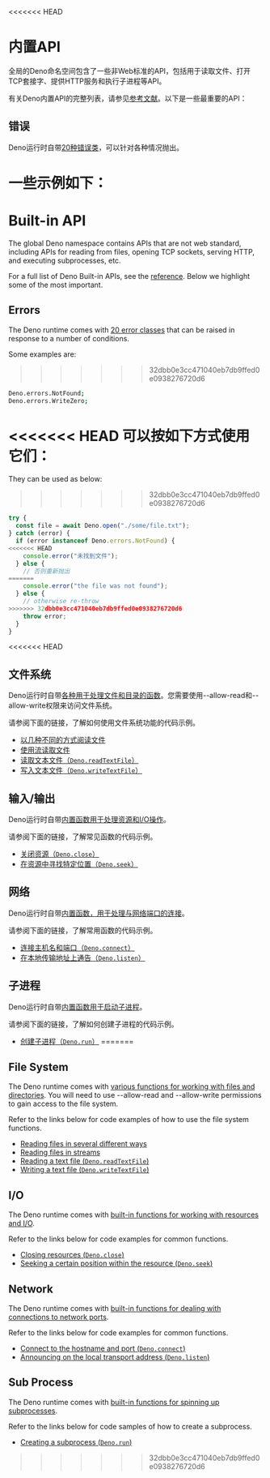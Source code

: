 <<<<<<< HEAD
# 内置API

全局的Deno命名空间包含了一些非Web标准的API，包括用于读取文件、打开TCP套接字、提供HTTP服务和执行子进程等API。

有关Deno内置API的完整列表，请参见[参考文献](https://deno.land/api@$CLI_VERSION?s=Deno)。以下是一些最重要的API：

## 错误

Deno运行时自带[20种错误类](https://deno.land/api@$CLI_VERSION#Errors)，可以针对各种情况抛出。

一些示例如下：
=======
# Built-in API

The global Deno namespace contains APIs that are not web standard, including
APIs for reading from files, opening TCP sockets, serving HTTP, and executing
subprocesses, etc.

For a full list of Deno Built-in APIs, see the
[reference](https://deno.land/api@$CLI_VERSION?s=Deno). Below we highlight some
of the most important.

## Errors

The Deno runtime comes with
[20 error classes](https://deno.land/api@$CLI_VERSION#Errors) that can be raised
in response to a number of conditions.

Some examples are:
>>>>>>> 32dbb0e3cc471040eb7db9ffed0e0938276720d6

```sh
Deno.errors.NotFound;
Deno.errors.WriteZero;
```

<<<<<<< HEAD
可以按如下方式使用它们：
=======
They can be used as below:
>>>>>>> 32dbb0e3cc471040eb7db9ffed0e0938276720d6

```ts
try {
  const file = await Deno.open("./some/file.txt");
} catch (error) {
  if (error instanceof Deno.errors.NotFound) {
<<<<<<< HEAD
    console.error("未找到文件");
  } else {
    // 否则重新抛出
=======
    console.error("the file was not found");
  } else {
    // otherwise re-throw
>>>>>>> 32dbb0e3cc471040eb7db9ffed0e0938276720d6
    throw error;
  }
}
```

<<<<<<< HEAD
## 文件系统

Deno运行时自带[各种用于处理文件和目录的函数](https://deno.land/api@$CLI_VERSION#File_System)。您需要使用--allow-read和--allow-write权限来访问文件系统。

请参阅下面的链接，了解如何使用文件系统功能的代码示例。

- [以几种不同的方式阅读文件](https://examples.deno.land/reading-files)
- [使用流读取文件](../examples/file_server.md)
- [读取文本文件（`Deno.readTextFile`）](../examples/read_write_files.md#reading-a-text-file)
- [写入文本文件（`Deno.writeTextFile`）](../examples/read_write_files.md#writing-a-text-file)

## 输入/输出

Deno运行时自带[内置函数用于处理资源和I/O操作](https://deno.land/api@$CLI_VERSION#I/O)。

请参阅下面的链接，了解常见函数的代码示例。

- [关闭资源（`Deno.close`）](https://doc.deno.land/deno/stable/~/Deno.close)
- [在资源中寻找特定位置（`Deno.seek`）](https://doc.deno.land/deno/stable/~/Deno.seek)

## 网络

Deno运行时自带[内置函数，用于处理与网络端口的连接](https://deno.land/api@$CLI_VERSION#Network)。

请参阅下面的链接，了解常用函数的代码示例。

- [连接主机名和端口（`Deno.connect`）](https://doc.deno.land/deno/stable/~/Deno.connect)
- [在本地传输地址上通告（`Deno.listen`）](https://doc.deno.land/deno/stable/~/Deno.listen)

## 子进程

Deno运行时自带[内置函数用于启动子进程](https://deno.land/api@$CLI_VERSION#Sub_Process)。

请参阅下面的链接，了解如何创建子进程的代码示例。

- [创建子进程（`Deno.run`）](../examples/subprocess.md)
=======
## File System

The Deno runtime comes with
[various functions for working with files and directories](https://deno.land/api@$CLI_VERSION#File_System).
You will need to use --allow-read and --allow-write permissions to gain access
to the file system.

Refer to the links below for code examples of how to use the file system
functions.

- [Reading files in several different ways](https://examples.deno.land/reading-files)
- [Reading files in streams](../examples/file_server.md)
- [Reading a text file (`Deno.readTextFile`)](../examples/read_write_files.md#reading-a-text-file)
- [Writing a text file (`Deno.writeTextFile`)](../examples/read_write_files.md#writing-a-text-file)

## I/O

The Deno runtime comes with
[built-in functions for working with resources and I/O](https://deno.land/api@$CLI_VERSION#I/O).

Refer to the links below for code examples for common functions.

- [Closing resources (`Deno.close`)](https://doc.deno.land/deno/stable/~/Deno.close)
- [Seeking a certain position within the resource (`Deno.seek`)](https://doc.deno.land/deno/stable/~/Deno.seek)

## Network

The Deno runtime comes with
[built-in functions for dealing with connections to network ports](https://deno.land/api@$CLI_VERSION#Network).

Refer to the links below for code examples for common functions.

- [Connect to the hostname and port (`Deno.connect`)](https://doc.deno.land/deno/stable/~/Deno.connect)
- [Announcing on the local transport address (`Deno.listen`)](https://doc.deno.land/deno/stable/~/Deno.listen)

## Sub Process

The Deno runtime comes with
[built-in functions for spinning up subprocesses](https://deno.land/api@$CLI_VERSION#Sub_Process).

Refer to the links below for code samples of how to create a subprocess.

- [Creating a subprocess (`Deno.run`)](../examples/subprocess.md)
>>>>>>> 32dbb0e3cc471040eb7db9ffed0e0938276720d6
